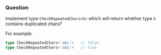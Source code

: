   ### Question

  Implement type ```CheckRepeatedChars<S>``` which will return whether type ```S``` contains duplicated chars?

  For example:

  ```ts
  type CheckRepeatedChars<'abc'>   // false
  type CheckRepeatedChars<'aba'>   // true
  ```
